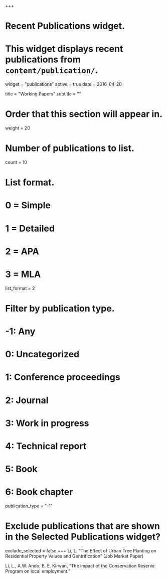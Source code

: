 +++
# Recent Publications widget.
# This widget displays recent publications from `content/publication/`.
widget = "publications"
active = true
date = 2016-04-20

title = "Working Papers"
subtitle = ""

# Order that this section will appear in.
weight = 20

# Number of publications to list.
count = 10

# List format.
#   0 = Simple
#   1 = Detailed
#   2 = APA
#   3 = MLA
list_format = 2

# Filter by publication type.
# -1: Any
#  0: Uncategorized
#  1: Conference proceedings
#  2: Journal
#  3: Work in progress
#  4: Technical report
#  5: Book
#  6: Book chapter
publication_type = "-1"

# Exclude publications that are shown in the Selected Publications widget?
exclude_selected = false
+++
Li, L. “The Effect of Urban Tree Planting on Residential Property Values and Gentrification” (Job Market Paper)

Li, L., A.W. Ando, B. E. Kirwan, “The impact of the Conservation Reserve Program on local employment.”

